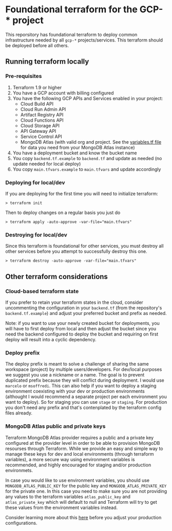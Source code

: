 # Foundational terraform for the GCP-\* project

This reporsitory has foundational terraform to deploy common infrastructure needed by all `gcp-*` projects/services. This terraform should be deployed before all others.

## Running terraform locally

### Pre-requisites

1. Terraform 1.9 or higher
2. You have a GCP account with billing configured
3. You have the following GCP APIs and Services enabled in your project:
    - Cloud Build API
    - Cloud Run Admin API
    - Artifact Registry API
    - Cloud Functions API
    - Cloud Storage API
    - API Gateway API
    - Service Control API
    - MongoDB Atlas (with valid org and project. See the [variables.tf file](variables.tf) for data you need from your MongoDB Atlas instance)
4. You have a deployment bucket and know the bucket name
5. You copy `backend.tf.example` to `backend.tf` and update as needed (no update needed for local deploy)
6. You copy `main.tfvars.example` to `main.tfvars` and update accordingly

### Deploying for local/dev

If you are deploying for the first time you will need to initialize terraform:

```
> terraform init
```

Then to deploy changes on a regular basis you just do

```
> terraform apply -auto-approve -var-file="main.tfvars"
```

### Destroying for local/dev

Since this terraform is foundational for other services, you must destroy all other services before you attempt to successfully destroy this one.

```
> terraform destroy -auto-approve -var-file="main.tfvars"
```

## Other terraform considerations

### Cloud-based terraform state

If you prefer to retain your terraform states in the cloud, consider uncommenting the configuration in your `backend.tf` (from the repository's `backend.tf.example`) and adjust your preferred bucket and prefix as needed.

Note: if you want to use your newly created bucket for deployments, you will have to first deploy from local and then adjust the bucket since you need the backend configured to deploy the bucket and requiring on first deploy will result into a cyclic dependency.

### Deploy prefix

The deploy prefix is meant to solve a challenge of sharing the same workspace (project) by multiple users/developers. For dev/local purposes we suggest you use a nickname or a name. The goal is to prevent duplicated prefix because they will conflict during deployment. I would use `marcelo` or `msoffredi`. This can also help if you want to deploy a staging environment coexisting with your dev or production environments (althought I would recommend a separate project per each environment you want to deploy). So for staging you can use `stage` or `staging`. For production you don't need any prefix and that's contenplated by the terraform config files already.

### MongoDB Atlas public and private keys

Terraform MongoDB Atlas provider requires a public and a private key configured at the provider level in order to be able to provision MongoDB resourses through Terraform. While we provide an easy and simple way to manage these keys for dev and local environments (through terraform variables), a more secure way using environment variables is recommended, and highly encouraged for staging and/or production environmets.

In case you would like to use environment variables, you should use `MONGODB_ATLAS_PUBLIC_KEY` for the public key and `MONGODB_ATLAS_PRIVATE_KEY` for the private one. In this case you need to make sure you are not providing any values to the terraform variables `atlas_public_key` and `atlas_private_key` which will default to null and Terraform will try to get these values from the environment variables instead.

Consider learning more about this [here](https://registry.terraform.io/providers/mongodb/mongodbatlas/latest/docs) before you adjust your production configurations.
